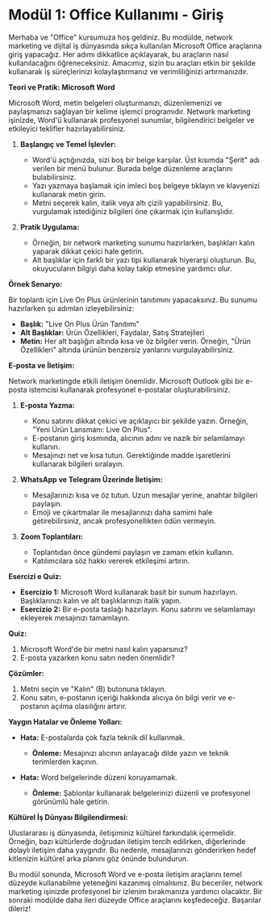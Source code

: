 # **Modül 1: Office Kullanımı - Giriş**

Merhaba ve "Office" kursumuza hoş geldiniz. Bu modülde, network marketing ve dijital iş dünyasında sıkça kullanılan Microsoft Office araçlarına giriş yapacağız. Her adımı dikkatlice açıklayarak, bu araçların nasıl kullanılacağını öğreneceksiniz. Amacımız, sizin bu araçları etkin bir şekilde kullanarak iş süreçlerinizi kolaylaştırmanız ve verimliliğinizi artırmanızdır.

**Teori ve Pratik: Microsoft Word**

Microsoft Word, metin belgeleri oluşturmanızı, düzenlemenizi ve paylaşmanızı sağlayan bir kelime işlemci programıdır. Network marketing işinizde, Word'ü kullanarak profesyonel sunumlar, bilgilendirici belgeler ve etkileyici teklifler hazırlayabilirsiniz.

1. **Başlangıç ve Temel İşlevler:**
   - Word'ü açtığınızda, sizi boş bir belge karşılar. Üst kısımda "Şerit" adı verilen bir menü bulunur. Burada belge düzenleme araçlarını bulabilirsiniz.
   - Yazı yazmaya başlamak için imleci boş belgeye tıklayın ve klavyenizi kullanarak metin girin.
   - Metni seçerek kalın, italik veya altı çizili yapabilirsiniz. Bu, vurgulamak istediğiniz bilgileri öne çıkarmak için kullanışlıdır.

2. **Pratik Uygulama:**
   - Örneğin, bir network marketing sunumu hazırlarken, başlıkları kalın yaparak dikkat çekici hale getirin.
   - Alt başlıklar için farklı bir yazı tipi kullanarak hiyerarşi oluşturun. Bu, okuyucuların bilgiyi daha kolay takip etmesine yardımcı olur.

**Örnek Senaryo:**

Bir toplantı için Live On Plus ürünlerinin tanıtımını yapacaksınız. Bu sunumu hazırlarken şu adımları izleyebilirsiniz:

- **Başlık:** "Live On Plus Ürün Tanıtımı"
- **Alt Başlıklar:** Ürün Özellikleri, Faydalar, Satış Stratejileri
- **Metin:** Her alt başlığın altında kısa ve öz bilgiler verin. Örneğin, "Ürün Özellikleri" altında ürünün benzersiz yanlarını vurgulayabilirsiniz.

**E-posta ve İletişim:**

Network marketingde etkili iletişim önemlidir. Microsoft Outlook gibi bir e-posta istemcisi kullanarak profesyonel e-postalar oluşturabilirsiniz.

1. **E-posta Yazma:**
   - Konu satırını dikkat çekici ve açıklayıcı bir şekilde yazın. Örneğin, "Yeni Ürün Lansmanı: Live On Plus".
   - E-postanın giriş kısmında, alıcının adını ve nazik bir selamlamayı kullanın.
   - Mesajınızı net ve kısa tutun. Gerektiğinde madde işaretlerini kullanarak bilgileri sıralayın.

2. **WhatsApp ve Telegram Üzerinde İletişim:**
   - Mesajlarınızı kısa ve öz tutun. Uzun mesajlar yerine, anahtar bilgileri paylaşın.
   - Emoji ve çıkartmalar ile mesajlarınızı daha samimi hale getirebilirsiniz, ancak profesyonellikten ödün vermeyin.

3. **Zoom Toplantıları:**
   - Toplantıdan önce gündemi paylaşın ve zamanı etkin kullanın.
   - Katılımcılara söz hakkı vererek etkileşimi artırın.

**Esercizi e Quiz:**

- **Esercizio 1:** Microsoft Word kullanarak basit bir sunum hazırlayın. Başlıklarınızı kalın ve alt başlıklarınızı italik yapın.
- **Esercizio 2:** Bir e-posta taslağı hazırlayın. Konu satırını ve selamlamayı ekleyerek mesajınızı tamamlayın.

**Quiz:**

1. Microsoft Word'de bir metni nasıl kalın yaparsınız?
2. E-posta yazarken konu satırı neden önemlidir?

**Çözümler:**

1. Metni seçin ve "Kalın" (B) butonuna tıklayın.
2. Konu satırı, e-postanın içeriği hakkında alıcıya ön bilgi verir ve e-postanın açılma olasılığını artırır.

**Yaygın Hatalar ve Önleme Yolları:**

- **Hata:** E-postalarda çok fazla teknik dil kullanmak.
  - **Önleme:** Mesajınızı alıcının anlayacağı dilde yazın ve teknik terimlerden kaçının.
  
- **Hata:** Word belgelerinde düzeni koruyamamak.
  - **Önleme:** Şablonlar kullanarak belgelerinizi düzenli ve profesyonel görünümlü hale getirin.

**Kültürel İş Dünyası Bilgilendirmesi:**

Uluslararası iş dünyasında, iletişiminiz kültürel farkındalık içermelidir. Örneğin, bazı kültürlerde doğrudan iletişim tercih edilirken, diğerlerinde dolaylı iletişim daha yaygındır. Bu nedenle, mesajlarınızı gönderirken hedef kitlenizin kültürel arka planını göz önünde bulundurun.

Bu modül sonunda, Microsoft Word ve e-posta iletişim araçlarını temel düzeyde kullanabilme yeteneğini kazanmış olmalısınız. Bu beceriler, network marketing işinizde profesyonel bir izlenim bırakmanıza yardımcı olacaktır. Bir sonraki modülde daha ileri düzeyde Office araçlarını keşfedeceğiz. Başarılar dileriz!
